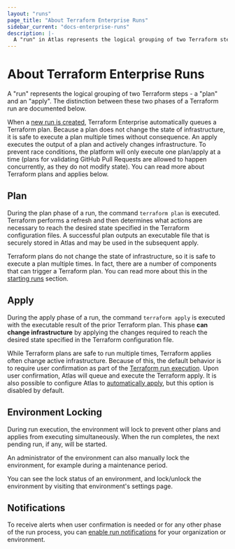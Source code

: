 ```yaml
---
layout: "runs"
page_title: "About Terraform Enterprise Runs"
sidebar_current: "docs-enterprise-runs"
description: |-
  A "run" in Atlas represents the logical grouping of two Terraform steps - a "plan" and an "apply".
---
```


# About Terraform Enterprise Runs

A "run" represents the logical grouping of two Terraform steps - a
"plan" and an "apply". The distinction between these two phases of a Terraform
run are documented below.

When a [new run is created](/docs/enterprise/runs/starting.html), Terraform Enterprise automatically
queues a Terraform plan. Because a plan does not change the state of
infrastructure, it is safe to execute a plan multiple times without
consequence. An apply executes the output of a plan and actively changes
infrastructure. To prevent race conditions, the platform will only execute one
plan/apply at a time (plans for validating GitHub Pull Requests are allowed to
happen concurrently, as they do not modify state). You can read more about
Terraform plans and applies below.

## Plan

During the plan phase of a run, the command `terraform plan` is executed.
Terraform performs a refresh and then determines what actions are necessary to
reach the desired state specified in the Terraform configuration files. A
successful plan outputs an executable file that is securely stored in Atlas
and may be used in the subsequent apply.

Terraform plans do not change the state of infrastructure, so it is
safe to execute a plan multiple times. In fact, there are a number of components
that can trigger a Terraform plan. You can read more about this in the
[starting runs](/docs/enterprise/runs/starting.html) section.

## Apply

During the apply phase of a run, the command `terraform apply` is executed
with the executable result of the prior Terraform plan. This phase **can change
infrastructure** by applying the changes required to reach the desired state
specified in the Terraform configuration file.

While Terraform plans are safe to run multiple times, Terraform applies often
change active infrastructure. Because of this, the default behavior 
is to require user confirmation as part of the
[Terraform run execution](/docs/enterprise/runs/how-runs-execute.html). Upon
user confirmation, Atlas will queue and execute the Terraform apply. It is also
possible to configure Atlas to
[automatically apply](/docs/enterprise/runs/automatic-applies.html), but this option is
disabled by default.

## Environment Locking

During run execution, the environment will lock to prevent other plans
and applies from executing simultaneously. When the run completes, the next
pending run, if any, will be started.

An administrator of the environment can also manually lock the environment, for
example during a maintenance period.

You can see the lock status of an environment, and lock/unlock the environment
by visiting that environment's settings page.

## Notifications

To receive alerts when user confirmation is needed or for any other phase of the
run process, you can
[enable run notifications](/docs/enterprise/runs/notifications.html) for your
organization or environment.
